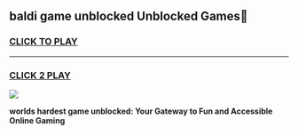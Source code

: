 
## baldi game unblocked Unblocked Games👋
<h3>
<a href="https://premium.freeplayer.one?title=baldi_game_unblocked&ref=16F">CLICK TO PLAY</a></h3>
<hr>

<h3>
<a href="https://premium.freeplayer.one?title=baldi_game_unblocked&ref=16F">CLICK 2 PLAY</a>
  
</h3>

<a href="https://premium.freeplayer.one?title=baldi_game_unblocked&ref=16F/"><img src="https://clearcache.store/games.png"></a>


**worlds hardest game unblocked: Your Gateway to Fun and Accessible Online Gaming**
